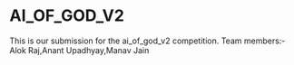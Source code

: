 # AI_OF_GOD_V2
This is our submission for the ai_of_god_v2 competition. Team members:- Alok Raj,Anant Upadhyay,Manav Jain
